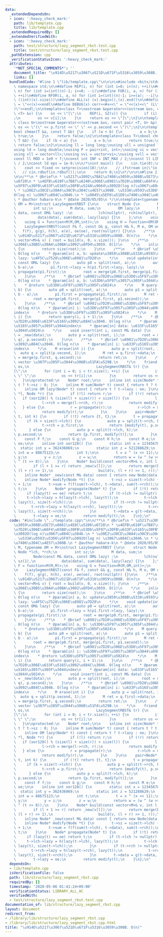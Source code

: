 ```yaml
---
data:
  _extendedDependsOn:
  - icon: ':heavy_check_mark:'
    path: lib/template.cpp
    title: lib/template.cpp
  _extendedRequiredBy: []
  _extendedVerifiedWith:
  - icon: ':heavy_check_mark:'
    path: test/structure/lazy_segment_rbst.test.cpp
    title: test/structure/lazy_segment_rbst.test.cpp
  _pathExtension: cpp
  _verificationStatusIcon: ':heavy_check_mark:'
  attributes:
    '*NOT_SPECIAL_COMMENTS*': ''
    document_title: "\u914D\u5217\u3067\u521D\u671F\u5316\u3059\u308B. O(n)"
    links: []
  bundledCode: "#line 1 \"lib/template.cpp\"\n\n\n\n#include <bits/stdc++.h>\n\nusing\
    \ namespace std;\n\n#define REP(i, n) for (int i=0; i<(n); ++i)\n#define RREP(i,\
    \ n) for (int i=(int)(n)-1; i>=0; --i)\n#define FOR(i, a, n) for (int i=(a); i<(n);\
    \ ++i)\n#define RFOR(i, a, n) for (int i=(int)(n)-1; i>=(a); --i)\n\n#define SZ(x)\
    \ ((int)(x).size())\n#define ALL(x) (x).begin(),(x).end()\n\n#define DUMP(x) cerr<<#x<<\"\
    \ = \"<<(x)<<endl\n#define DEBUG(x) cerr<<#x<<\" = \"<<(x)<<\" (L\"<<__LINE__<<\"\
    )\"<<endl;\n\ntemplate<class T>\nostream &operator<<(ostream &os, const vector\
    \ <T> &v) {\n    os << \"[\";\n    REP(i, SZ(v)) {\n        if (i) os << \", \"\
    ;\n        os << v[i];\n    }\n    return os << \"]\";\n}\n\ntemplate<class T,\
    \ class U>\nostream &operator<<(ostream &os, const pair <T, U> &p) {\n    return\
    \ os << \"(\" << p.first << \" \" << p.second << \")\";\n}\n\ntemplate<class T>\n\
    bool chmax(T &a, const T &b) {\n    if (a < b) {\n        a = b;\n        return\
    \ true;\n    }\n    return false;\n}\n\ntemplate<class T>\nbool chmin(T &a, const\
    \ T &b) {\n    if (b < a) {\n        a = b;\n        return true;\n    }\n   \
    \ return false;\n}\n\nusing ll = long long;\nusing ull = unsigned long long;\n\
    using ld = long double;\nusing P = pair<int, int>;\nusing vi = vector<int>;\n\
    using vll = vector<ll>;\nusing vvi = vector<vi>;\nusing vvll = vector<vll>;\n\n\
    const ll MOD = 1e9 + 7;\nconst int INF = INT_MAX / 2;\nconst ll LINF = LLONG_MAX\
    \ / 2;\nconst ld eps = 1e-9;\n\n/*\nint main() {\n    cin.tie(0);\n    ios::sync_with_stdio(false);\n\
    \    cout << fixed << setprecision(10);\n\n    // ifstream in(\"in.txt\");\n \
    \   // cin.rdbuf(in.rdbuf());\n\n    return 0;\n}\n*/\n\n\n#line 2 \"lib/structure/lazy_segment_rbst.cpp\"\
    \n\n/**\n * @brief\n * \u5217\u3092\u7BA1\u7406\u3059\u308B\u5E73\u8861\u4E8C\u5206\
    \u6728\n * \u4EFB\u610F\u7B87\u6240\u306E\u8981\u7D20\u306E\u66F4\u65B0\u30FB\u53D6\
    \u5F97\u30FB\u633F\u5165\u30FB\u524A\u9664\u3092O(log n)\u3067\u884C\u3046.\n\
    \ * \u30E2\u30CE\u30A4\u30C9\u304C\u4E57\u308B. \u533A\u9593\u53D6\u5F97\u3092\
    O(log n) \u3067\u884C\u3046.\n * \u9045\u5EF6\u51E6\u7406\u304C\u4E57\u308B.\n\
    \ * @author habara-k\n * @date 2020/05/05\n */\n\ntemplate<typename M, typename\
    \ OM = M>\nstruct LazySegmentRBST {\n\n    struct Node {\n        Node *lch, *rch;\n\
    \        int sz;\n        M data, sum;\n        OM lazy;\n        Node(const M&\
    \ data, const OM& lazy) :\n            lch(nullptr), rch(nullptr), sz(1),\n  \
    \          data(data), sum(data), lazy(lazy) {}\n    };\n\n    using F = function<M(M,M)>;\n\
    \    using G = function<M(M,OM,int)>;\n    using H = function<OM(OM,OM)>;\n\n\
    \    LazySegmentRBST(const F& f, const G& g, const H& h, M e, OM oe) :\n     \
    \   f(f), g(g), h(h), e(e), oe(oe), root(nullptr) {}\n\n    /**\n    * @brief\
    \ \u914D\u5217\u3067\u521D\u671F\u5316\u3059\u308B. O(n)\n    */\n    void build(const\
    \ vector<M>& v) { root = build(v, 0, v.size()); }\n\n    /**\n    * @brief \u6728\
    \u306E\u30B5\u30A4\u30BA\u3092\u8FD4\u3059. O(1)\n    */\n    inline int size()\
    \ {\n        return size(root);\n    }\n\n    /**\n    * @brief \u533A\u9593update.\
    \ O(log n)\n    * @param[in] a, b: update\u3059\u308B\u533A\u9593\n    * @param[in]\
    \ lazy: \u4F5C\u7528\u306E\u8981\u7D20\n    */\n    void update(int a, int b,\
    \ const OM& lazy) {\n        auto p0 = split(root, a);\n        auto p1 = split(p0.second,\
    \ b-a);\n        p1.first->lazy = h(p1.first->lazy, lazy);\n        p1.first =\
    \ propagate(p1.first);\n        root = merge(p0.first, merge(p1.first, p1.second));\n\
    \    }\n\n    /**\n    * @brief \u8981\u7D20\u306E\u53D6\u5F97\u3092\u884C\u3046\
    . O(log n)\n    * @param[in] a, b: \u53D6\u5F97\u3057\u305F\u3044\u533A\u9593\n\
    \    * @return \u53D6\u5F97\u3057\u305F\u5024\n    */\n    M query(int a, int\
    \ b) {\n        auto p0 = split(root, a);\n        auto p1 = split(p0.second,\
    \ b - a);\n        p1.first = propagate(p1.first);\n        M ret = sum(p1.first);\n\
    \        root = merge(p0.first, merge(p1.first, p1.second));\n        return ret;\n\
    \    }\n\n    /**\n    * @brief \u8981\u7D20\u306E\u53D6\u5F97\u3092\u884C\u3046\
    . O(log n)\n    * @param[in] i: \u53D6\u5F97\u3057\u305F\u3044\u8981\u7D20\u306E\
    index\n    * @return \u53D6\u5F97\u3057\u305F\u5024\n    */\n    M operator[](int\
    \ i) {\n        return query(i, i + 1);\n    }\n\n    /**\n    * @brief \u8981\
    \u7D20\u306E\u633F\u5165\u3092\u884C\u3046. O(log n)\n    * @param[in] i: \u633F\
    \u5165\u3057\u305F\u3044index\n    * @param[in] data: \u633F\u5165\u3057\u305F\
    \u3044\u5024\n    */\n    void insert(int i, const M& data) {\n        auto q\
    \ = _new(data);\n        auto p = split(root, i);\n        root = merge(merge(p.first,\
    \ q), p.second);\n    }\n\n    /**\n    * @brief \u8981\u7D20\u306E\u524A\u9664\
    \u3092\u884C\u3046. O(log n)\n    * @param[in] i: \u633F\u5165\u3057\u305F\u3044\
    index\n    */\n    M erase(int i) {\n        auto p = split(root, i);\n      \
    \  auto q = split(p.second, 1);\n        M ret = q.first->data;\n        root\
    \ = merge(p.first, q.second);\n        return ret;\n    }\n\n    /**\n    * @brief\
    \ vector \u307F\u305F\u3044\u306B\u51FA\u529B.\n    */\n    friend ostream& operator<<(ostream&\
    \ os,\n                               LazySegmentRBST& tr) {\n        os << \"\
    [\";\n        for (int i = 0; i < tr.size(); ++i) {\n            if (i) os <<\
    \ \" \";\n            os << tr[i];\n        }\n        return os << \"]\";\n \
    \   }\n\nprotected:\n    Node* root;\n\n    inline int size(Node* t) const { return\
    \ t ? t->sz : 0; }\n    inline M sum(Node* t) const { return t ? t->sum : e; }\n\
    \    inline OM lazy(Node* t) const { return t ? t->lazy : oe; }\n\n    Node* merge(Node\
    \ *l, Node *r) {\n        if (!l) return r;\n        if (!r) return l;\n     \
    \   if (xor128() % (size(l) + size(r)) < size(l)) {\n            l = propagate(l);\n\
    \            l->rch = merge(l->rch, r);\n            return modify(l);\n     \
    \   } else {\n            r = propagate(r);\n            r->lch = merge(l, r->lch);\n\
    \            return modify(r);\n        }\n    }\n\n    pair<Node*, Node*> split(Node*\
    \ t, int k) {\n        if (!t) return {t, t};\n        t = propagate(t);\n   \
    \     if (k > size(t->lch)) {\n            auto p = split(t->rch, k-size(t->lch)-1);\n\
    \            t->rch = p.first;\n            return {modify(t), p.second};\n  \
    \      } else {\n            auto p = split(t->lch, k);\n            t->lch =\
    \ p.second;\n            return {p.first, modify(t)};\n        }\n    }\n\nprivate:\n\
    \    const F f;\n    const G g;\n    const H h;\n    const M e;\n    const OM\
    \ oe;\n\n    inline int xor128() {\n        static int x = 123456789;\n      \
    \  static int y = 362436069;\n        static int z = 521288629;\n        static\
    \ int w = 88675123;\n        int t;\n\n        t = x ^ (x << 11);\n        x =\
    \ y;\n        y = z;\n        z = w;\n        return w = (w ^ (w >> 19)) ^ (t\
    \ ^ (t >> 8));\n    }\n\n    Node* build(const vector<M>& v, int l, int r) {\n\
    \        if (l + 1 >= r) return _new(v[l]);\n        return merge(build(v, l,\
    \ (l + r) >> 1),\n                     build(v, (l + r) >> 1, r));\n    }\n\n\
    \    inline Node* _new(const M& data) const { return new Node(data, oe); }\n\n\
    \    inline Node* modify(Node *t) {\n        t->sz = size(t->lch) + size(t->rch)\
    \ + 1;\n        t->sum = f(f(sum(t->lch), t->data), sum(t->rch));\n        return\
    \ t;\n    }\n\n    Node* propagate(Node* t) {\n        if (!t) return t;\n   \
    \     if (lazy(t) == oe) return t;\n        if (t->lch != nullptr) {\n       \
    \     t->lch->lazy = h(lazy(t->lch), lazy(t));\n            t->lch->sum = g(sum(t->lch),\
    \ lazy(t), size(t->lch));\n        }\n        if (t->rch != nullptr) {\n     \
    \       t->rch->lazy = h(lazy(t->rch), lazy(t));\n            t->rch->sum = g(sum(t->rch),\
    \ lazy(t), size(t->rch));\n        }\n        t->data = g(t->data, lazy(t), 1);\n\
    \        t->lazy = oe;\n        return modify(t);\n    }\n};\n"
  code: "#include \"../template.cpp\"\n\n/**\n * @brief\n * \u5217\u3092\u7BA1\u7406\
    \u3059\u308B\u5E73\u8861\u4E8C\u5206\u6728\n * \u4EFB\u610F\u7B87\u6240\u306E\u8981\
    \u7D20\u306E\u66F4\u65B0\u30FB\u53D6\u5F97\u30FB\u633F\u5165\u30FB\u524A\u9664\
    \u3092O(log n)\u3067\u884C\u3046.\n * \u30E2\u30CE\u30A4\u30C9\u304C\u4E57\u308B\
    . \u533A\u9593\u53D6\u5F97\u3092O(log n) \u3067\u884C\u3046.\n * \u9045\u5EF6\u51E6\
    \u7406\u304C\u4E57\u308B.\n * @author habara-k\n * @date 2020/05/05\n */\n\ntemplate<typename\
    \ M, typename OM = M>\nstruct LazySegmentRBST {\n\n    struct Node {\n       \
    \ Node *lch, *rch;\n        int sz;\n        M data, sum;\n        OM lazy;\n\
    \        Node(const M& data, const OM& lazy) :\n            lch(nullptr), rch(nullptr),\
    \ sz(1),\n            data(data), sum(data), lazy(lazy) {}\n    };\n\n    using\
    \ F = function<M(M,M)>;\n    using G = function<M(M,OM,int)>;\n    using H = function<OM(OM,OM)>;\n\
    \n    LazySegmentRBST(const F& f, const G& g, const H& h, M e, OM oe) :\n    \
    \    f(f), g(g), h(h), e(e), oe(oe), root(nullptr) {}\n\n    /**\n    * @brief\
    \ \u914D\u5217\u3067\u521D\u671F\u5316\u3059\u308B. O(n)\n    */\n    void build(const\
    \ vector<M>& v) { root = build(v, 0, v.size()); }\n\n    /**\n    * @brief \u6728\
    \u306E\u30B5\u30A4\u30BA\u3092\u8FD4\u3059. O(1)\n    */\n    inline int size()\
    \ {\n        return size(root);\n    }\n\n    /**\n    * @brief \u533A\u9593update.\
    \ O(log n)\n    * @param[in] a, b: update\u3059\u308B\u533A\u9593\n    * @param[in]\
    \ lazy: \u4F5C\u7528\u306E\u8981\u7D20\n    */\n    void update(int a, int b,\
    \ const OM& lazy) {\n        auto p0 = split(root, a);\n        auto p1 = split(p0.second,\
    \ b-a);\n        p1.first->lazy = h(p1.first->lazy, lazy);\n        p1.first =\
    \ propagate(p1.first);\n        root = merge(p0.first, merge(p1.first, p1.second));\n\
    \    }\n\n    /**\n    * @brief \u8981\u7D20\u306E\u53D6\u5F97\u3092\u884C\u3046\
    . O(log n)\n    * @param[in] a, b: \u53D6\u5F97\u3057\u305F\u3044\u533A\u9593\n\
    \    * @return \u53D6\u5F97\u3057\u305F\u5024\n    */\n    M query(int a, int\
    \ b) {\n        auto p0 = split(root, a);\n        auto p1 = split(p0.second,\
    \ b - a);\n        p1.first = propagate(p1.first);\n        M ret = sum(p1.first);\n\
    \        root = merge(p0.first, merge(p1.first, p1.second));\n        return ret;\n\
    \    }\n\n    /**\n    * @brief \u8981\u7D20\u306E\u53D6\u5F97\u3092\u884C\u3046\
    . O(log n)\n    * @param[in] i: \u53D6\u5F97\u3057\u305F\u3044\u8981\u7D20\u306E\
    index\n    * @return \u53D6\u5F97\u3057\u305F\u5024\n    */\n    M operator[](int\
    \ i) {\n        return query(i, i + 1);\n    }\n\n    /**\n    * @brief \u8981\
    \u7D20\u306E\u633F\u5165\u3092\u884C\u3046. O(log n)\n    * @param[in] i: \u633F\
    \u5165\u3057\u305F\u3044index\n    * @param[in] data: \u633F\u5165\u3057\u305F\
    \u3044\u5024\n    */\n    void insert(int i, const M& data) {\n        auto q\
    \ = _new(data);\n        auto p = split(root, i);\n        root = merge(merge(p.first,\
    \ q), p.second);\n    }\n\n    /**\n    * @brief \u8981\u7D20\u306E\u524A\u9664\
    \u3092\u884C\u3046. O(log n)\n    * @param[in] i: \u633F\u5165\u3057\u305F\u3044\
    index\n    */\n    M erase(int i) {\n        auto p = split(root, i);\n      \
    \  auto q = split(p.second, 1);\n        M ret = q.first->data;\n        root\
    \ = merge(p.first, q.second);\n        return ret;\n    }\n\n    /**\n    * @brief\
    \ vector \u307F\u305F\u3044\u306B\u51FA\u529B.\n    */\n    friend ostream& operator<<(ostream&\
    \ os,\n                               LazySegmentRBST& tr) {\n        os << \"\
    [\";\n        for (int i = 0; i < tr.size(); ++i) {\n            if (i) os <<\
    \ \" \";\n            os << tr[i];\n        }\n        return os << \"]\";\n \
    \   }\n\nprotected:\n    Node* root;\n\n    inline int size(Node* t) const { return\
    \ t ? t->sz : 0; }\n    inline M sum(Node* t) const { return t ? t->sum : e; }\n\
    \    inline OM lazy(Node* t) const { return t ? t->lazy : oe; }\n\n    Node* merge(Node\
    \ *l, Node *r) {\n        if (!l) return r;\n        if (!r) return l;\n     \
    \   if (xor128() % (size(l) + size(r)) < size(l)) {\n            l = propagate(l);\n\
    \            l->rch = merge(l->rch, r);\n            return modify(l);\n     \
    \   } else {\n            r = propagate(r);\n            r->lch = merge(l, r->lch);\n\
    \            return modify(r);\n        }\n    }\n\n    pair<Node*, Node*> split(Node*\
    \ t, int k) {\n        if (!t) return {t, t};\n        t = propagate(t);\n   \
    \     if (k > size(t->lch)) {\n            auto p = split(t->rch, k-size(t->lch)-1);\n\
    \            t->rch = p.first;\n            return {modify(t), p.second};\n  \
    \      } else {\n            auto p = split(t->lch, k);\n            t->lch =\
    \ p.second;\n            return {p.first, modify(t)};\n        }\n    }\n\nprivate:\n\
    \    const F f;\n    const G g;\n    const H h;\n    const M e;\n    const OM\
    \ oe;\n\n    inline int xor128() {\n        static int x = 123456789;\n      \
    \  static int y = 362436069;\n        static int z = 521288629;\n        static\
    \ int w = 88675123;\n        int t;\n\n        t = x ^ (x << 11);\n        x =\
    \ y;\n        y = z;\n        z = w;\n        return w = (w ^ (w >> 19)) ^ (t\
    \ ^ (t >> 8));\n    }\n\n    Node* build(const vector<M>& v, int l, int r) {\n\
    \        if (l + 1 >= r) return _new(v[l]);\n        return merge(build(v, l,\
    \ (l + r) >> 1),\n                     build(v, (l + r) >> 1, r));\n    }\n\n\
    \    inline Node* _new(const M& data) const { return new Node(data, oe); }\n\n\
    \    inline Node* modify(Node *t) {\n        t->sz = size(t->lch) + size(t->rch)\
    \ + 1;\n        t->sum = f(f(sum(t->lch), t->data), sum(t->rch));\n        return\
    \ t;\n    }\n\n    Node* propagate(Node* t) {\n        if (!t) return t;\n   \
    \     if (lazy(t) == oe) return t;\n        if (t->lch != nullptr) {\n       \
    \     t->lch->lazy = h(lazy(t->lch), lazy(t));\n            t->lch->sum = g(sum(t->lch),\
    \ lazy(t), size(t->lch));\n        }\n        if (t->rch != nullptr) {\n     \
    \       t->rch->lazy = h(lazy(t->rch), lazy(t));\n            t->rch->sum = g(sum(t->rch),\
    \ lazy(t), size(t->rch));\n        }\n        t->data = g(t->data, lazy(t), 1);\n\
    \        t->lazy = oe;\n        return modify(t);\n    }\n};\n"
  dependsOn:
  - lib/template.cpp
  isVerificationFile: false
  path: lib/structure/lazy_segment_rbst.cpp
  requiredBy: []
  timestamp: '2020-05-06 01:41:24+09:00'
  verificationStatus: LIBRARY_ALL_AC
  verifiedWith:
  - test/structure/lazy_segment_rbst.test.cpp
documentation_of: lib/structure/lazy_segment_rbst.cpp
layout: document
redirect_from:
- /library/lib/structure/lazy_segment_rbst.cpp
- /library/lib/structure/lazy_segment_rbst.cpp.html
title: "\u914D\u5217\u3067\u521D\u671F\u5316\u3059\u308B. O(n)"
---
```

